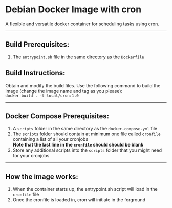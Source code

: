 # Debian Docker Image with cron
A flexible and versatile docker container for scheduling tasks using cron.
***
## Build Prerequisites:  
1. The `entrypoint.sh` file in the same directory as the `Dockerfile`

## Build Instructions:  
Obtain and modify the build files. Use the following command to build the image (change the image name and tag as you please):  
`docker build . -t local/cron:1.0`
***
## Docker Compose Prerequisites:  
1. A `scripts` folder in the same directory as the `docker-compose.yml` file
2. The `scripts` folder should contain at minimum one file called `cronfile` containing a list of all your cronjobs  
**Note that the last line in the `cronfile` should should be blank**
3. Store any additional scripts into the `scripts` folder that you might need for your cronjobs
***
## How the image works:  
1. When the container starts up, the entrypoint.sh script will load in the `cronfile` file
2. Once the cronfile is loaded in, cron will initiate in the forground
